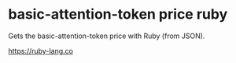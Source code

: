 # basic-attention-token price ruby 

Gets the basic-attention-token price with Ruby (from JSON).

https://ruby-lang.co
